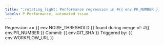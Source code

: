 ```yaml
---
title: ":rotating_light: Performance regression in #{{ env.PR_NUMBER }}"
labels: P-Performance, automated issue
---
```

Regression >= {{ env.NOISE_THRESHOLD }} found during merge of: #{{ env.PR_NUMBER }}
Commit: {{ env.GIT_SHA }}
Triggered by: {{ env.WORKFLOW_URL }}